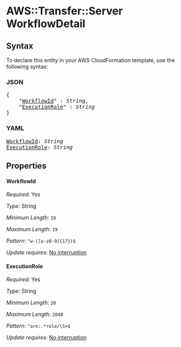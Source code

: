# AWS::Transfer::Server WorkflowDetail

## Syntax

To declare this entity in your AWS CloudFormation template, use the following syntax:

### JSON

<pre>
{
    "<a href="#workflowid" title="WorkflowId">WorkflowId</a>" : <i>String</i>,
    "<a href="#executionrole" title="ExecutionRole">ExecutionRole</a>" : <i>String</i>
}
</pre>

### YAML

<pre>
<a href="#workflowid" title="WorkflowId">WorkflowId</a>: <i>String</i>
<a href="#executionrole" title="ExecutionRole">ExecutionRole</a>: <i>String</i>
</pre>

## Properties

#### WorkflowId

_Required_: Yes

_Type_: String

_Minimum Length_: <code>19</code>

_Maximum Length_: <code>19</code>

_Pattern_: <code>^w-([a-z0-9]{17})$</code>

_Update requires_: [No interruption](https://docs.aws.amazon.com/AWSCloudFormation/latest/UserGuide/using-cfn-updating-stacks-update-behaviors.html#update-no-interrupt)

#### ExecutionRole

_Required_: Yes

_Type_: String

_Minimum Length_: <code>20</code>

_Maximum Length_: <code>2048</code>

_Pattern_: <code>^arn:.*role/\S+$</code>

_Update requires_: [No interruption](https://docs.aws.amazon.com/AWSCloudFormation/latest/UserGuide/using-cfn-updating-stacks-update-behaviors.html#update-no-interrupt)

